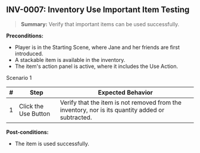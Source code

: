## **INV-0007:** Inventory Use Important Item Testing  

> **Summary:** Verify that important items can be used successfully.  <br>

**Preconditions:** 

- Player is in the Starting Scene, where Jane and her friends are first introduced.
- A stackable item is available in the inventory.
- The item's action panel is active, where it includes the Use Action.

Scenario 1 

 | \# | Step | Expected Behavior | 
 |----|------|-------------------| 
 |  1 |   Click the Use Button   | Verify that the item is not removed from the inventory, nor is its quantity added or subtracted.   | 

**Post-conditions:**  

 - The item is used successfully.
